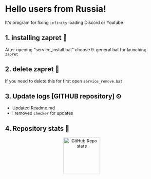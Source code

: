 # Hello users from Russia! 

It's program for fixing `infinity` loading Discord or Youtube

## 1. installing zapret 📗

After opening "service_install.bat" choose 9. general.bat for launching `zapret`

## 2. delete zapret 📕

If you need to delete this for first open `service_remove.bat`</h2>

## 3. Update logs [GITHUB repository] ⏲

* Updated Readme.md
* I removed `checker` for updates

## 4. Repository stats 🌠

<p align="center">
    <img alt="GitHub Repo stars" src="https://img.shields.io/github/stars/BelkasPro/Zapret-1.6.2?style=for-the-badge&label=Stars" width="120">
</p>
